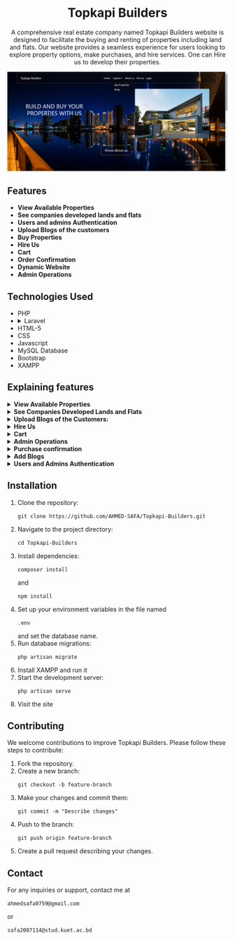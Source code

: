 <h1 align="center">Topkapi Builders</h1>
<p align="center">
    A comprehensive real estate company named Topkapi Builders website is designed to facilitate the buying and renting of properties including land and flats. Our website provides a seamless experience for users looking to explore property options, make purchases, and hire services. One can Hire us to develop their properties.
</p>

![Home Page](https://github.com/AHMED-SAFA/Topkapi-Builders/blob/master/topkapi%20images/Screenshot%20(152).png)
    
<h2>Features</h2>
<ul>
        <li><strong>View Available Properties</strong></li>
        <li><strong>See companies developed lands and flats</strong></li>
        <li><strong>Users and admins Authentication</strong></li>
        <li><strong>Upload Blogs of the customers</strong></li>
        <li><strong>Buy Properties</strong></li>
        <li><strong>Hire Us</strong></li>
        <li><strong>Cart</strong></li>
        <li><strong>Order Confirmation</strong></li>
        <li><strong>Dynamic Website</strong></li>
        <li><strong>Admin Operations</strong></li>
</ul>
    
<h2>Technologies Used</h2>
<ul>
        <li>PHP</li>
        <li> 
            <details>
            <summary>
            Laravel
            </summary>
            <br>
            Laravel version 11 is used here
            </b>
            </details>
        </li>
        <li>HTML-5</li>
        <li>CSS</li>
        <li>Javascript</li>
        <li>MySQL Database</li>
        <li>Bootstrap</li>
        <li>XAMPP</li>
</ul>

<h2>Explaining features</h2>
      
<details>
<summary>
<strong>View Available Properties</strong> 
</summary>
<br>
Browse developed lands and flats by our company.
    
![Home Page](https://github.com/AHMED-SAFA/Topkapi-Builders/blob/master/topkapi%20images/Screenshot%20(158).png)
    
</br>
</details> 

<details>
<summary>
<strong>See Companies Developed Lands and Flats</strong>
</summary>
<br>
View properties developed by our company.
    
![Home Page](https://github.com/AHMED-SAFA/Topkapi-Builders/blob/master/topkapi%20images/Screenshot%20(159).png)

</br>
</details>      

<details>
<summary>
    <strong>Upload Blogs of the Customers:</strong>
</summary>
<br>
 Customers can share their experiences via blogs.
    
![Home Page](https://github.com/AHMED-SAFA/Topkapi-Builders/blob/master/topkapi%20images/Screenshot%20(160).png)

</br>
</details> 


<details>
<summary>
   <strong>Hire Us</strong>
</summary>
<br>
Engage our real estate services for various needs.
    
![Home Page](https://github.com/AHMED-SAFA/Topkapi-Builders/blob/master/topkapi%20images/Screenshot%20(156).png)

One can view their head office location on the map also.

![Home Page](https://github.com/AHMED-SAFA/Topkapi-Builders/blob/master/topkapi%20images/Screenshot%20(157).png)

</br>

<details>
<summary>
   <strong>Map Update</strong>
</summary>
<br>
 Admin can update map locations. 
    
![Home Page](https://github.com/AHMED-SAFA/Topkapi-Builders/blob/master/topkapi%20images/Screenshot%20(164).png)

</br>
</details>
</details> 

<details>
<summary>
   <strong>Cart</strong>
</summary>
<br>
 Add properties to your cart for streamlined purchasing. Add more, update, and delete operations are also available here for the chosen item. Thus can confirm the order. 
    
![Home Page](https://github.com/AHMED-SAFA/Topkapi-Builders/blob/master/topkapi%20images/Screenshot%20(161).png)

</br>
</details> 

<details>
<summary>
   <strong>Admin Operations</strong>
</summary>
<br>
  Manage listings, users, and transactions with robust admin tools. 
    
![Home Page](https://github.com/AHMED-SAFA/Topkapi-Builders/blob/master/topkapi%20images/Screenshot%20(162).png)

</br>

<details>
<summary>
   <strong>Admin Operations on flat/land modification</strong>
</summary>
<br>
  admin can update land and flat details on the website. 
    
![Home Page](https://github.com/AHMED-SAFA/Topkapi-Builders/blob/master/topkapi%20images/Screenshot%20(165).png)

![Home Page](https://github.com/AHMED-SAFA/Topkapi-Builders/blob/master/topkapi%20images/Screenshot%20(166).png)

</br>
</details> 
</details> 

<details>
<summary>
   <strong>Purchase confirmation</strong>
</summary>
<br>
  The confirmed order will be passed to the admin dashboard. 
    
![Home Page](https://github.com/AHMED-SAFA/Topkapi-Builders/blob/master/topkapi%20images/Screenshot%20(167).png)

</br>
</details> 

<details>
<summary>
   <strong>Add Blogs</strong>
</summary>
<br>
  Blogs can be added and also can be deleted by the admin dashboard.  
    
![Home Page](https://github.com/AHMED-SAFA/Topkapi-Builders/blob/master/topkapi%20images/Screenshot%20(155).png)

</br>
</details> 

<details>
<summary>
   <strong>Users and Admins Authentication</strong>
</summary>
<br>
  Secure login for both users and administrators.
    
![Home Page](https://github.com/AHMED-SAFA/Topkapi-Builders/blob/master/topkapi%20images/Screenshot%20(154).png)

</br>
</details> 
        


<h2>Installation</h2>
<ol>
        <li>Clone the repository:
            <pre><code>git clone https://github.com/AHMED-SAFA/Topkapi-Builders.git</code></pre>
        </li>
        <li>Navigate to the project directory: 
            <pre><code>cd Topkapi-Builders</code></pre>
        </li>
        <li>Install dependencies: 
            <pre><code>composer install</code></pre>and<pre><code>npm install</code></pre>
        </li>
        <li>Set up your environment variables in the file named
            <pre><code>.env</code></pre> and set the database name. 
        </li>
        <li>Run database migrations: 
            <pre><code>php artisan migrate</code></pre>
        </li>
        <li>Install XAMPP and run it</li>
        <li>Start the development server: 
            <pre><code>php artisan serve</code></pre>
        </li>
        <li>Visit the site</li>
</ol>
    
<h2>Contributing</h2>
<p>We welcome contributions to improve Topkapi Builders. Please follow these steps to contribute:</p>
<ol>
        <li>Fork the repository.</li>
        <li>Create a new branch:
            <pre><code>git checkout -b feature-branch</code></pre>
        </li>
        <li>Make your changes and commit them: 
            <pre><code>git commit -m "Describe changes"</code></pre>
        </li>
        <li>Push to the branch: 
            <pre><code>git push origin feature-branch</code></pre>
        </li>
        <li>Create a pull request describing your changes.</li>
</ol>
    
   
<h2>Contact</h2>
<p>For any inquiries or support, contact me at
    <pre><code>ahmedsafa0759@gmail.com</code></pre> or
    <pre><code>safa2007114@stud.kuet.ac.bd</code></pre>
</p>


